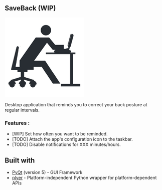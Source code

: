 ## SaveBack (WIP)

![Application logo](./save-back-icon.png)

Desktop application that reminds you to correct your back posture at regular intervals.

### Features :

- [WIP] Set how often you want to be reminded.
- [TODO] Attach the app's configuration icon to the taskbar.
- [TODO] Disable notifications for XXX minutes/hours.


## Built with

- [PyQt](https://wiki.python.org/moin/PyQt) (version 5) - GUI Framework
- [plyer](https://github.com/kivy/plyer) - Platform-independent Python wrapper for platform-dependent APIs